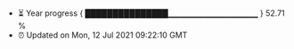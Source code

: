 - ⏳ Year progress { ███████████████▁▁▁▁▁▁▁▁▁▁▁▁▁▁▁ } 52.71 %
- ⏰ Updated on Mon, 12 Jul 2021 09:22:10 GMT

